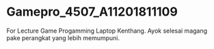 # Gamepro_4507_A11201811109
For Lecture Game Progamming
Laptop Kenthang. Ayok selesai magang pake perangkat yang lebih memumpuni. 
